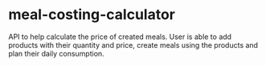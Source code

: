 # meal-costing-calculator
API to help calculate the price of created meals. User is able to add products with their quantity and price, create meals using the products and plan their daily consumption.
